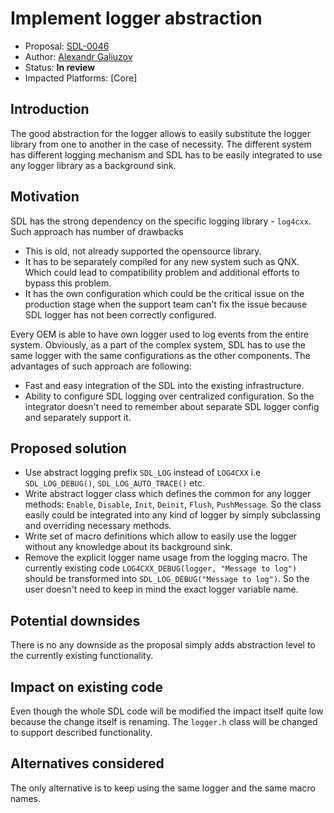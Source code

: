 # Implement logger abstraction

* Proposal: [SDL-0046](0046-implement-logger-abstraction.md)
* Author: [Alexandr Galiuzov](https://github.com/AGaliuzov)
* Status: **In review**
* Impacted Platforms: [Core]

## Introduction
The good abstraction for the logger allows to easily substitute the logger library from one to another in the case of necessity. The different system has different logging mechanism and SDL has to be easily integrated to use any logger library as a background sink.

## Motivation
SDL has the strong dependency on the specific logging library - `log4cxx`. Such approach has number of drawbacks
* This is old, not already supported the opensource library.
* It has to be separately compiled for any new system such as QNX. Which could lead to compatibility problem and additional efforts to bypass this problem.
* It has the own configuration which could be the critical issue on the production stage when the support team can't fix the issue because SDL logger has not been correctly configured.

 Every OEM is able to have own logger used to log events from the entire system. Obviously, as a part of the complex system, SDL has to use the same logger with the same configurations as the other components. The advantages of such approach are following:
 * Fast and easy integration of the SDL into the existing infrastructure.
 * Ability to configure SDL logging over centralized configuration. So the integrator doesn't need to remember about separate SDL logger config and separately support it.
 
## Proposed solution
* Use abstract logging prefix `SDL_LOG` instead of `LOG4CXX` i.e `SDL_LOG_DEBUG()`, `SDL_LOG_AUTO_TRACE()` etc.
* Write abstract logger class which defines the common for any logger methods: `Enable`, `Disable`, `Init`, `Deinit`, `Flush`, `PushMessage`. So the class easily could be integrated into any kind of logger by simply subclassing and overriding necessary methods.
* Write set of macro definitions which allow to easily use the logger without any knowledge about its background sink.
* Remove the explicit logger name usage from the logging macro. The currently existing code `LOG4CXX_DEBUG(logger, "Message to log")` should be transformed into `SDL_LOG_DEBUG("Message to log")`. So the user doesn't need to keep in mind the exact logger variable name.

## Potential downsides
There is no any downside as the proposal simply adds abstraction level to the currently existing functionality.

## Impact on existing code
Even though the whole SDL code will be modified the impact itself quite low because the change itself is renaming.
The `logger.h` class will be changed to support described functionality.

## Alternatives considered
The only alternative is to keep using the same logger and the same macro names.
